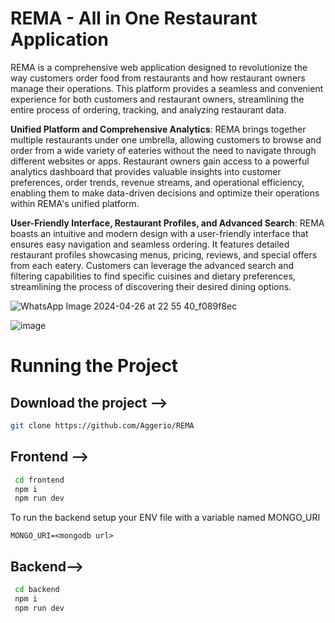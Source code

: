 # REMA - All in One Restaurant Application  
REMA is a comprehensive web application designed to revolutionize the way customers order food from restaurants and how restaurant owners manage their operations. This platform provides a seamless and convenient experience for both customers and restaurant owners, streamlining the entire process of ordering, tracking, and analyzing restaurant data.  

  
**Unified Platform and Comprehensive Analytics**: REMA brings together multiple restaurants under one umbrella, allowing customers to browse and order from a wide variety of eateries without the need to navigate through different websites or apps. Restaurant owners gain access to a powerful analytics dashboard that provides valuable insights into customer preferences, order trends, revenue streams, and operational efficiency, enabling them to make data-driven decisions and optimize their operations within REMA's unified platform.  
  
**User-Friendly Interface, Restaurant Profiles, and Advanced Search**: REMA boasts an intuitive and modern design with a user-friendly interface that ensures easy navigation and seamless ordering. It features detailed restaurant profiles showcasing menus, pricing, reviews, and special offers from each eatery. Customers can leverage the advanced search and filtering capabilities to find specific cuisines and dietary preferences, streamlining the process of discovering their desired dining options.  

  
![WhatsApp Image 2024-04-26 at 22 55 40_f089f8ec](https://github.com/Aggerio/REMA/assets/113780507/1957e3c5-bd14-4914-8eee-ae38c5a98a29)  

  ![image](https://github.com/Aggerio/REMA/assets/113780507/603c88f1-de39-488a-a4ac-5314e51fb360)

# Running the Project

## Download the project -->
```bash
git clone https://github.com/Aggerio/REMA
```

## Frontend --> 
```bash
 cd frontend 
 npm i 
 npm run dev
```

To run the backend setup your ENV file with a variable named MONGO_URI

```text
MONGO_URI=<mongodb url>
```

## Backend--> 
```bash
 cd backend 
 npm i 
 npm run dev
```
